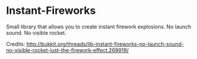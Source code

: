 # Instant-Fireworks
Small library that allows you to create instant firework explosions.
No launch sound.
No visible rocket.


Credits:
http://bukkit.org/threads/lib-instant-fireworks-no-launch-sound-no-visible-rocket-just-the-firework-effect.269919/
